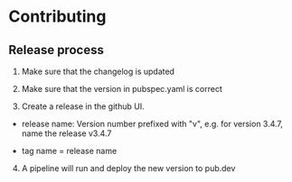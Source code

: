# Contributing

## Release process

1. Make sure that the changelog is updated

2. Make sure that the version in pubspec.yaml is correct

3. Create a release in the github UI.
  - release name: Version number prefixed with "v", e.g. for version 3.4.7, name the release v3.4.7
  
  - tag name = release name

4. A pipeline will run and deploy the new version to pub.dev
